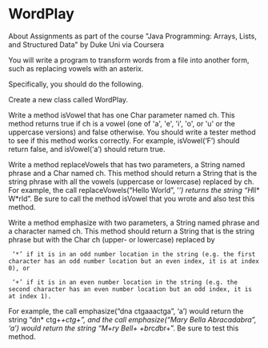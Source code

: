 # WordPlay
About Assignments as part of the course "Java Programming: Arrays, Lists, and Structured Data" by Duke Uni via Coursera

You will write a program to transform words from a file into another form, such as replacing vowels with an asterix. 

Specifically, you should do the following.

Create a new class called WordPlay.

Write a method isVowel that has one Char parameter named ch. This method returns true if ch is a vowel (one of 'a', 'e', 'i', 'o', or 'u' or the uppercase versions) and false otherwise. You should write a tester method to see if this method works correctly. For example, isVowel(‘F’) should return false, and isVowel(‘a’) should return true.

Write a method replaceVowels that has two parameters, a String named phrase and a Char named ch. This method should return a String that is the string phrase with all the vowels (uppercase or lowercase) replaced by ch. For example, the call replaceVowels(“Hello World”, ‘*’) returns the string “H*ll* W*rld”. Be sure to call the method isVowel that you wrote and also test this method.

Write a method emphasize with two parameters, a String named phrase and a character named ch. This method should return a String that is the string phrase but with the Char ch (upper- or lowercase) replaced by

     ‘*’ if it is in an odd number location in the string (e.g. the first character has an odd number location but an even index, it is at index 0), or

     ‘+’ if it is in an even number location in the string (e.g. the second character has an even number location but an odd index, it is at index 1).

For example, the call emphasize(“dna ctgaaactga”, ‘a’) would return the string “dn* ctg+*+ctg+”, and the call emphasize(“Mary Bella Abracadabra”, ‘a’) would return the string “M+ry Bell+ +br*c*d*br+”. Be sure to test this method.

